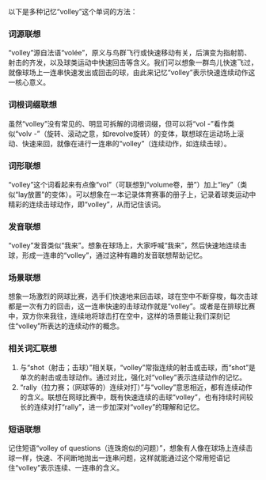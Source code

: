 以下是多种记忆“volley”这个单词的方法：

### 词源联想
“volley”源自法语“volée”，原义与鸟群飞行或快速移动有关，后演变为指射箭、射击的齐发，以及球类运动中快速回击等含义。我们可以想象一群鸟儿快速飞过，就像球场上一连串快速发出或回击的球，由此来记忆“volley”表示快速连续动作这一核心意义。

### 词根词缀联想
虽然“volley”没有常见的、明显可拆解的词根词缀，但可以将“vol -”看作类似“volv -”（旋转、滚动之意，如revolve旋转）的变体，联想球在运动场上滚动、快速来回，就像在进行一连串的“volley”（连续动作，如连续击球）。

### 词形联想
“volley”这个词看起来有点像“vol”（可联想到“volume卷，册”）加上“ley”（类似“lay放置”的变体）。可以想象在一本记录体育赛事的册子上，记录着球类运动中精彩的连续击球动作，即“volley”，从而记住该词。

### 发音联想
“volley”发音类似“我来”。想象在球场上，大家呼喊“我来”，然后快速地连续击球，形成一连串的“volley”，通过这种有趣的发音联想帮助记忆。

### 场景联想
想象一场激烈的网球比赛，选手们快速地来回击球，球在空中不断穿梭，每次击球都是一次有力的回击，这一连串快速的击球动作就是“volley”。或者是在排球比赛中，双方你来我往，连续地将球击打在空中，这样的场景能让我们深刻记住“volley”所表达的连续动作的概念。

### 相关词汇联想
1. 与“shot（射击；击球）”相关联，“volley”常指连续的射击或击球，而“shot”是单次的射击或击球动作。通过对比，强化对“volley”表示连续动作的记忆。
2. “rally（拉力赛；（网球等的）连续对打）”与“volley”意思相近，都有连续动作的含义。联想在网球比赛中，既有快速连续的击球“volley”，也有持续时间较长的连续对打“rally”，进一步加深对“volley”的理解和记忆。

### 短语联想
记住短语“volley of questions（连珠炮似的问题）”，想象有人像在球场上连续击球一样，快速、不间断地抛出一连串问题，这样就能通过这个常用短语记住“volley”表示连续、一连串的含义。 